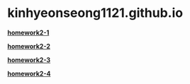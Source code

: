 # kinhyeonseong1121.github.io

[**homework2-1**](http://kimhyeonseong1121.github.io/homework2-1.html)  

[**homework2-2**](http://kimhyeonseong1121.github.io/homework2-2.html) 


[**homework2-3**](http://kimhyeonseong1121.github.io/homework2-3.html)

[**homework2-4**](http://kimhyeonseong1121.github.io/homework2-4.html)


